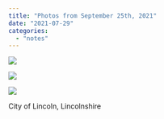 ```yaml
---
title: "Photos from September 25th, 2021"
date: "2021-07-29"
categories: 
  - "notes"
---
```


![](/images/img_0783-edited-1024x768.jpg)
<!--more-->
![](/images/img_0777-edited.jpg)
    
![](/images/img_0780-edited.jpg)
    

City of Lincoln, Lincolnshire
